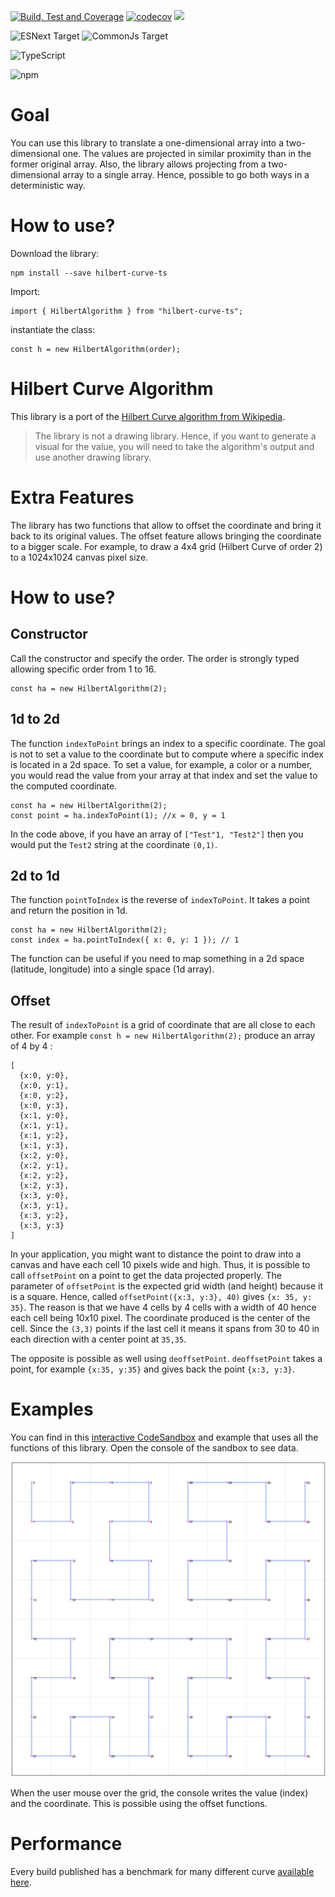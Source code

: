 [![Build, Test and Coverage](https://github.com/MrDesjardins/hilbert-curve-ts/actions/workflows/action.yml/badge.svg)](https://github.com/MrDesjardins/hilbert-curve-ts/actions/workflows/action.yml)
[![codecov](https://codecov.io/gh/MrDesjardins/hilbert-curve-ts/branch/master/graph/badge.svg?token=0HGGX9Z9OW)](https://codecov.io/gh/MrDesjardins/hilbert-curve-ts)
[![](https://img.shields.io/badge/Benchmark-%E2%9C%85-brightgreen)](https://mrdesjardins.github.io/hilbert-curve-ts/dev/bench/)

![ESNext Target](https://img.shields.io/badge/Target-ESNEXT-brightgreen.svg?style=plastic)
![CommonJs Target](https://img.shields.io/badge/Target-CommonJS-brightgreen?style=plastic)

![TypeScript](https://img.shields.io/badge/typescript-%23007ACC.svg?style=plastic&logo=typescript&logoColor=white)

![npm](https://img.shields.io/npm/dt/hilbert-curve-ts?label=NPM%20download&style=plastic)

# Goal

You can use this library to translate a one-dimensional array into a two-dimensional one. The values are projected in
similar proximity than in the former original array. Also, the library allows projecting from a two-dimensional array to
a single array. Hence, possible to go both ways in a deterministic way.

# How to use?

Download the library:

```
npm install --save hilbert-curve-ts
```

Import:

```
import { HilbertAlgorithm } from "hilbert-curve-ts";
```

instantiate the class:

```
const h = new HilbertAlgorithm(order);
```

# Hilbert Curve Algorithm

This library is a port of the [Hilbert Curve algorithm from Wikipedia](https://en.wikipedia.org/wiki/Hilbert_curve).

> The library is not a drawing library. Hence, if you want to generate a visual for the value, you will need to take the
> algorithm's output and use another drawing library.

# Extra Features

The library has two functions that allow to offset the coordinate and bring it back to its original values. The offset
feature allows bringing the coordinate to a bigger scale. For example, to draw a 4x4 grid (Hilbert Curve of order 2) to
a 1024x1024 canvas pixel size.

# How to use?

## Constructor

Call the constructor and specify the order. The order is strongly typed allowing specific order from 1 to 16.

```
const ha = new HilbertAlgorithm(2);
```

## 1d to 2d

The function `indexToPoint` brings an index to a specific coordinate. The goal is not to set a value to the coordinate
but to compute where a specific index is located in a 2d space. To set a value, for example, a color or a number, you
would read the value from your array at that index and set the value to the computed coordinate.

```
const ha = new HilbertAlgorithm(2);
const point = ha.indexToPoint(1); //x = 0, y = 1
```

In the code above, if you have an array of `["Test"1, "Test2"]` then you would put the `Test2` string at the
coordinate `(0,1)`.

## 2d to 1d

The function `pointToIndex` is the reverse of `indexToPoint`. It takes a point and return the position in 1d.

```
const ha = new HilbertAlgorithm(2);
const index = ha.pointToIndex({ x: 0, y: 1 }); // 1
```

The function can be useful if you need to map something in a 2d space (latitude, longitude) into a single space (1d
array).

## Offset

The result of `indexToPoint` is a grid of coordinate that are all close to each other. For
example `const h = new HilbertAlgorithm(2);` produce an array of 4 by 4 :

```
[
  {x:0, y:0},
  {x:0, y:1},
  {x:0, y:2},
  {x:0, y:3},
  {x:1, y:0},
  {x:1, y:1},
  {x:1, y:2},
  {x:1, y:3},
  {x:2, y:0},
  {x:2, y:1},
  {x:2, y:2},
  {x:2, y:3},
  {x:3, y:0},
  {x:3, y:1},
  {x:3, y:2},
  {x:3, y:3}
]
```

In your application, you might want to distance the point to draw into a canvas and have each cell 10 pixels wide and
high. Thus, it is possible to call `offsetPoint` on a point to get the data projected properly. The parameter
of `offsetPoint` is the expected grid width (and height) because it is a square. Hence,
called `offsetPoint({x:3, y:3}, 40)` gives `{x: 35, y: 35}`. The reason is that we have 4 cells by 4 cells with a width
of 40 hence each cell being 10x10 pixel. The coordinate produced is the center of the cell. Since the `(3,3)` points if
the last cell it means it spans from 30 to 40 in each direction with a center point at `35,35`.

The opposite is possible as well using `deoffsetPoint`. `deoffsetPoint` takes a point, for example `{x:35, y:35}` and
gives back the point `{x:3, y:3}`.

# Examples

You can find in
this [interactive CodeSandbox](https://codesandbox.io/s/hilbert-curve-ts-example1-bkwxc?file=/src/HilbertCanvas.tsx) and
example that uses all the functions of this library. Open the console of the sandbox to see data.

![](documentationAssets/hilbert_curve_order3.png)

When the user mouse over the grid, the console writes the value (index) and the coordinate. This is possible using the
offset functions.

# Performance

Every build published has a benchmark for many different
curve [available here](https://mrdesjardins.github.io/hilbert-curve-ts/dev/bench/).
